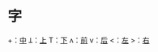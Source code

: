 # 字

+：[中](../concepts/concepts.zh-Hans.md#中)
Ʇ：[上](../concepts/concepts.zh-Hans.md#上)
T：[下](../concepts/concepts.zh-Hans.md#下)
ʌ：[前](../concepts/concepts.zh-Hans.md#前)
v：[后](../concepts/concepts.zh-Hans.md#后)
<：[左](../concepts/concepts.zh-Hans.md#左)
\>：[右](../concepts/concepts.zh-Hans.md#右)
